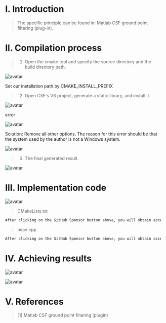 #  I. Introduction 

>  The specific principle can be found in: Matlab CSF ground point filtering (plug-in). 

#  II. Compilation process 

>  1. Open the cmake tool and specify the source directory and the build directory path. 

![avatar]( f27930cf4d5a46bd9af65420aaa1fc2f.png) 

 Set our installation path by CMAKE_INSTALL_PREFIX 

>  2. Open CSF's VS project, generate a static library, and install it. 

![avatar]( 116ef865435541ac810a5032c8cfc9cb.png) 

 error 

![avatar]( a798f51f974a4a8c8375d3cd2802753d.png) 

 Solution: Remove all other options. The reason for this error should be that the system used by the author is not a Windows system. 

![avatar]( 84d7d255683c4f359e85607b20e53d94.png) 

>  3. The final generated result. 

![avatar]( eafed8f8afe340d78c06a633b6b93f9c.png) 

#  III. Implementation code 

![avatar]( 2d046cf76a6e46dda6ebe1801e0123ff.png) 

>  CMakeLists.txt 

 ```python  
After clicking on the GitHub Sponsor button above, you will obtain access permissions to my private code repository ( https://github.com/slowlon/my_code_bar ) to view this blog code. By searching the code number of this blog, you can find the code you need, code number is: 2024020309573947439
 ```  
>  mian.cpp 

 ```python  
After clicking on the GitHub Sponsor button above, you will obtain access permissions to my private code repository ( https://github.com/slowlon/my_code_bar ) to view this blog code. By searching the code number of this blog, you can find the code you need, code number is: 2024020309573947439
 ```  
#  IV. Achieving results 

![avatar]( 023d5fdc238643778dc07600728bd576.png) 

 ![avatar]( 9ca5d3be4a9f41b597bbee8a99c3c036.png) 

#  V. References 

>  [1] Matlab CSF ground point filtering (plugin) 

